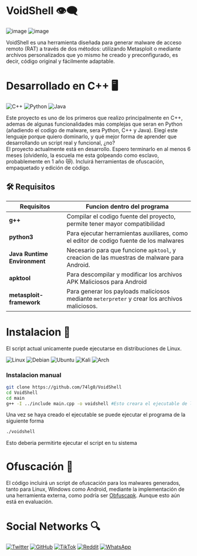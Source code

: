 # VoidShell 👁️‍🗨️
![image](https://github.com/user-attachments/assets/f60883ba-a33c-4417-ab2e-6637e776cd1b)
![image](https://github.com/user-attachments/assets/e6b8fed9-5f0d-4578-b810-e14e328044a7)

VoidShell es una herramienta diseñada para generar malware de acceso remoto (RAT) a través de dos métodos: utilizando Metasploit o mediante archivos personalizados que yo mismo he creado y preconfigurado, es decir, código original y fácilmente adaptable.

# Desarrollado en C++ 🖥️
![C++](https://img.shields.io/badge/C++-00599C?logo=c%2B%2B&logoColor=white)
![Python](https://img.shields.io/badge/Python-3776AB?logo=python&logoColor=white)
![Java](https://img.shields.io/badge/Java-007396?style=flat-square&logo=Java&logoColor=white)

Este proyecto es uno de los primeros que realizo principalmente en C++, ademas de algunas funcionalidades más complejas que seran en Python (añadiendo el codigo de malware, sera Python, C++ y Java). Elegí este lenguaje porque quiero dominarlo, y qué mejor forma de aprender que desarrollando un script real y funcional, ¿no?  
El proyecto actualmente está en desarrollo. Espero terminarlo en al menos 6 meses (olvidenlo, la escuela me esta golpeando como esclavo, probablemente en 1 año 😿). Incluirá herramientas de ofuscación, empaquetado y edición de código.

## 🛠️ Requisitos

| Requisitos                   | Funcion dentro del programa                                                                   |
|------------------------------|-----------------------------------------------------------------------------------------------|
| **g++**                      | Compilar el codigo fuente del proyecto, permite tener mayor compatibilidad                    |
| **python3**                  | Para ejecutar herramientas auxiliares, como el editor de codigo fuente de los malwares        |
| **Java Runtime Environment** | Necesario para que funcione `apktool`, y creacion de las muestras de malware para Android.    |
| **apktool**                  | Para descompilar y modificar los archivos APK Maliciosos para Android                         |
| **metasploit-framework**     | Para generar los payloads maliciosos mediante `meterpreter` y crear los archivos maliciosos.  |


# Instalacion 🔰
El script actual unicamente puede ejecutarse en distribuciones de Linux.

![Linux](https://img.shields.io/badge/Linux-FCC624?style=for-the-badge&logo=linux&logoColor=black)
![Debian](https://img.shields.io/badge/Debian-D70A53?style=for-the-badge&logo=debian&logoColor=white)
![Ubuntu](https://img.shields.io/badge/Ubuntu-E95420?style=for-the-badge&logo=ubuntu&logoColor=white)
![Kali](https://img.shields.io/badge/Kali-268BEE?style=for-the-badge&logo=kalilinux&logoColor=white)
![Arch](https://img.shields.io/badge/Arch%20Linux-1793D1?logo=arch-linux&logoColor=fff&style=for-the-badge)

### Instalacion manual
```bash
git clone https://github.com/74lg0/VoidShell
cd VoidShell
cd main
g++ -I ../include main.cpp -o voidshell #Esto creara el ejecutable de la herramienta
```

Una vez se haya creado el ejecutable se puede ejecutar el programa de la siguiente forma
```bash
./voidshell
```
Esto deberia permitirte ejecutar el script en tu sistema

# Ofuscación 👾
El código incluirá un script de ofuscación para los malwares generados, tanto para Linux, Windows como Android, mediante la implementación de una herramienta externa, como podría ser [Obfuscapk](https://github.com/ClaudiuGeorgiu/Obfuscapk). Aunque esto aún está en evaluación.

# Social Networks 🔍
[![Twitter](https://img.shields.io/badge/Twitter-%23000000.svg?style=for-the-badge&logo=X&logoColor=white)](https://twitter.com/74lg0)
[![GitHub](https://img.shields.io/badge/GitHub-100000?style=for-the-badge&logo=github&logoColor=white)](https://github.com/74lg0)
[![TikTok](https://img.shields.io/badge/TikTok-000000?style=for-the-badge&logo=tiktok&logoColor=white)](https://tiktok.com/@74lg0)
[![Reddit](https://img.shields.io/badge/Reddit-FF4500?style=for-the-badge&logo=reddit&logoColor=white)](https://www.reddit.com/user/Reddebit-)
[![WhatsApp](https://img.shields.io/badge/WhatsApp-25D366?style=for-the-badge&logo=whatsapp&logoColor=white)](https://wa.me/15878063307)
